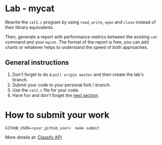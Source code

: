Lab - mycat
===========

Rewrite the `cat2.c` program by using `read`, `write`, `open` and `close` instead of their library equivalents.

Then, generate a report with performance metrics between the existing `cat` command  and your `mycat`.
The format of the report is free, you can add charts or whatever helps to understand the speed of both approaches.

General instructions
--------------------
1. Don't forget to do a `pull origin master` and then create the lab's branch.
2. Submit your code to your personal fork / branch.
3. Use the `cat2.c` file for your code.
4. Have fun and don't forget the [next section](#how-to-submit-your-work).

How to submit your work
=======================
```
GITHUB_USER=<your_github_user>  make submit
```
More details at: [Classify API](../../classify.md)